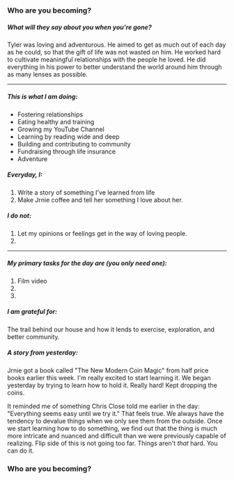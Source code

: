 ### Who are you becoming?

##### What will they say about you when you're gone?

Tyler was loving and adventurous. He aimed to get as much out of each day as he could, so that the gift of life was not wasted on him. He worked hard to cultivate meaningful relationships with the people he loved. He did everything in his power to better understand the world around him through as many lenses as possible.

---

##### This is what I am doing:

- Fostering relationships
- Eating healthy and training
- Growing my YouTube Channel
- Learning by reading wide and deep
- Building and contributing to community
- Fundraising through life insurance
- Adventure


##### Everyday, I:
1. Write a story of something I've learned from life
2. Make Jrnie coffee and tell her something I love about her.
 


##### I do not:
1. Let my opinions or feelings get in the way of loving people.
2. 

---

##### My primary tasks for the day are (you only need one):
1. Film video
2. 
3. 

##### I am grateful for:
The trail behind our house and how it lends to exercise, exploration, and better community.


##### A story from yesterday:
Jrnie got a book called "The New Modern Coin Magic" from half price books earlier this week. I'm really excited to start learning it. We began yesterday by trying to learn how to hold it. Really hard! Kept dropping the coins. 

It reminded me of something Chris Close told me earlier in the day: "Everything seems easy until we try it." That feels true. We always have the tendency to devalue things when we only see them from the outside. Once we start learning how to do something, we find out that the thing is much more intricate and nuanced and difficult than we were previously capable of realizing.
Flip side of this is not going too far. Things aren't *that* hard. You can do it.



### Who are you becoming?